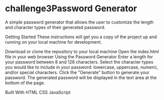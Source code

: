 # challenge3Password Generator
A simple password generator that allows the user to customize the length and character types of their generated password.

Getting Started
These instructions will get you a copy of the project up and running on your local machine for development.


Download or clone the repository to your local machine
Open the index.html file in your web browser
Using the Password Generator
Enter a length for your password between 8 and 128 characters.
Select the character types you would like to include in your password: lowercase, uppercase, numeric, and/or special characters.
Click the "Generate" button to generate your password.
The generated password will be displayed in the text area at the bottom of the page.

Built With
HTML
CSS
JavaScript
